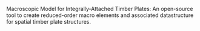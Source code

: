 Macroscopic Model for Integrally-Attached Timber Plates: An open-source tool to create reduced-order macro elements and associated datastructure for spatial timber plate structures.
